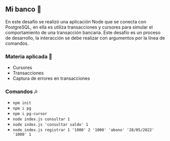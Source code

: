## Mi banco :bank:
En este desafío se realizó una aplicación Node que se conecta con PostgreSQL, en ella es utiliza transacciones y cursores para simular el comportamiento de una transacción
bancaria. Este desafío es un proceso de desarrollo, la  interacción se debe realizar con argumentos por la línea de comandos.

### Materia aplicada 	📄

- Cursores
- Transacciones
- Captura de errores en transacciones


### Comandos :notes:

- `npm init`
- `npm i pg`
- `npm i pg-cursor`
- `node index.js consultar 1`
- `node index.js 'consultar saldo' 1`
- `node index.js registrar 1 '1000' 2 '1000' 'abono' '28/05/2022' '1000' 1`